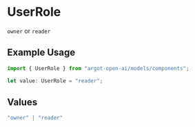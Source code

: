 # UserRole

`owner` or `reader`

## Example Usage

```typescript
import { UserRole } from "argot-open-ai/models/components";

let value: UserRole = "reader";
```

## Values

```typescript
"owner" | "reader"
```